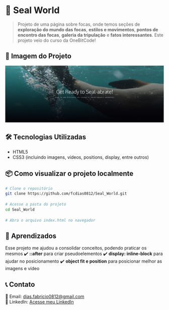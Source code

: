 # 🌊 Seal World

> Projeto de uma página sobre focas, onde temos seções de **exploração do mundo das focas**, **estilos e movimentos**, **pontos de encontro das focas**, **galeria da tripulação** e **fatos interessantes**. Este projeto veio do curso da OneBitCode!

## 📸 Imagem do Projeto
![Seal World](design.png)

## 🛠️ Tecnologias Utilizadas
- HTML5
- CSS3 (incluindo imagens, vídeos, positions, display, entre outros)

## 📦 Como visualizar o projeto localmente  
```bash
# Clone o repositório
git clone https://github.com/fcdias0812/Seal_World.git

# Acesse a pasta do projeto
cd Seal_World

# Abra o arquivo index.html no navegador
```

## 🎯 Aprendizados
Esse projeto me ajudou a consolidar conceitos, podendo praticar os mesmos
✔️ **::after** para criar pseudoelementos
✔️ **display: inline-block** para ajudar no posicionamento
✔️ **object fit e position** para posicionar melhor as imagens e vídeo

## 📞 Contato  
📧 Email: dias.fabricio0812@gmail.com  
💼 LinkedIn: [Acesse meu LinkedIn](https://www.linkedin.com/in/fcdias0812/)
